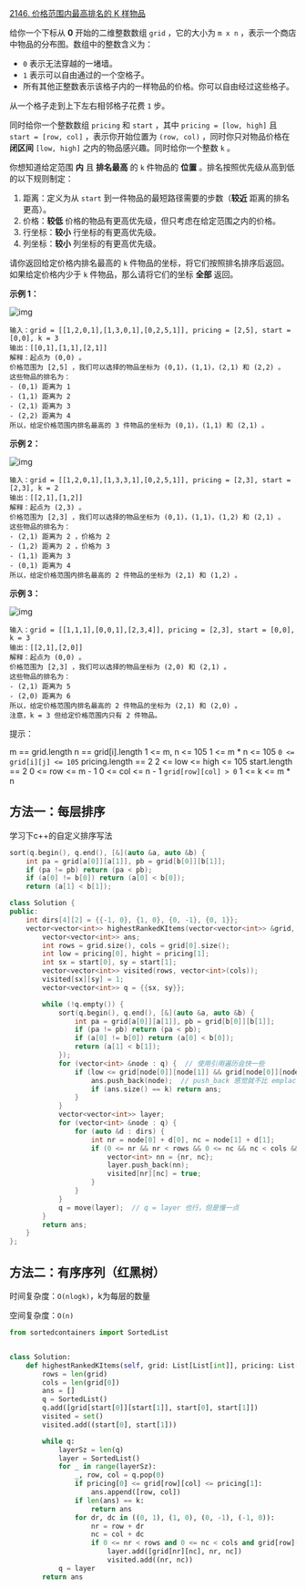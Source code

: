 [2146. 价格范围内最高排名的 K 样物品](https://leetcode-cn.com/problems/k-highest-ranked-items-within-a-price-range/)

给你一个下标从 **0** 开始的二维整数数组 `grid` ，它的大小为 `m x n` ，表示一个商店中物品的分布图。数组中的整数含义为：

- `0` 表示无法穿越的一堵墙。
- `1` 表示可以自由通过的一个空格子。
- 所有其他正整数表示该格子内的一样物品的价格。你可以自由经过这些格子。

从一个格子走到上下左右相邻格子花费 `1` 步。

同时给你一个整数数组 `pricing` 和 `start` ，其中 `pricing = [low, high]` 且 `start = [row, col]` ，表示你开始位置为 `(row, col)` ，同时你只对物品价格在 **闭区间** `[low, high]` 之内的物品感兴趣。同时给你一个整数 `k` 。

你想知道给定范围 **内** 且 **排名最高** 的 `k` 件物品的 **位置** 。排名按照优先级从高到低的以下规则制定：

1. 距离：定义为从 `start` 到一件物品的最短路径需要的步数（**较近** 距离的排名更高）。
2. 价格：**较低** 价格的物品有更高优先级，但只考虑在给定范围之内的价格。
3. 行坐标：**较小** 行坐标的有更高优先级。
4. 列坐标：**较小** 列坐标的有更高优先级。

请你返回给定价格内排名最高的 `k` 件物品的坐标，将它们按照排名排序后返回。如果给定价格内少于 `k` 件物品，那么请将它们的坐标 **全部** 返回。

**示例 1：**

![img](https://assets.leetcode.com/uploads/2021/12/16/example1drawio.png)

```
输入：grid = [[1,2,0,1],[1,3,0,1],[0,2,5,1]], pricing = [2,5], start = [0,0], k = 3
输出：[[0,1],[1,1],[2,1]]
解释：起点为 (0,0) 。
价格范围为 [2,5] ，我们可以选择的物品坐标为 (0,1)，(1,1)，(2,1) 和 (2,2) 。
这些物品的排名为：
- (0,1) 距离为 1
- (1,1) 距离为 2
- (2,1) 距离为 3
- (2,2) 距离为 4
所以，给定价格范围内排名最高的 3 件物品的坐标为 (0,1)，(1,1) 和 (2,1) 。
```

**示例 2：**

![img](https://assets.leetcode.com/uploads/2021/12/16/example2drawio1.png)

```
输入：grid = [[1,2,0,1],[1,3,3,1],[0,2,5,1]], pricing = [2,3], start = [2,3], k = 2
输出：[[2,1],[1,2]]
解释：起点为 (2,3) 。
价格范围为 [2,3] ，我们可以选择的物品坐标为 (0,1)，(1,1)，(1,2) 和 (2,1) 。
这些物品的排名为： 
- (2,1) 距离为 2 ，价格为 2
- (1,2) 距离为 2 ，价格为 3
- (1,1) 距离为 3
- (0,1) 距离为 4
所以，给定价格范围内排名最高的 2 件物品的坐标为 (2,1) 和 (1,2) 。
```

**示例 3：**

![img](https://assets.leetcode.com/uploads/2021/12/30/example3.png)

```
输入：grid = [[1,1,1],[0,0,1],[2,3,4]], pricing = [2,3], start = [0,0], k = 3
输出：[[2,1],[2,0]]
解释：起点为 (0,0) 。
价格范围为 [2,3] ，我们可以选择的物品坐标为 (2,0) 和 (2,1) 。
这些物品的排名为：
- (2,1) 距离为 5
- (2,0) 距离为 6
所以，给定价格范围内排名最高的 2 件物品的坐标为 (2,1) 和 (2,0) 。
注意，k = 3 但给定价格范围内只有 2 件物品。
```

提示：

m == grid.length
n == grid[i].length
1 <= m, n <= 105
1 <= m * n <= 105
`0 <= grid[i][j] <= 105`
pricing.length == 2
2 <= low <= high <= 105
start.length == 2
0 <= row <= m - 1
0 <= col <= n - 1
`grid[row][col] > 0`
1 <= k <= m * n

## 方法一：每层排序

学习下c++的自定义排序写法

```c++
sort(q.begin(), q.end(), [&](auto &a, auto &b) {
    int pa = grid[a[0]][a[1]], pb = grid[b[0]][b[1]];
    if (pa != pb) return (pa < pb);
    if (a[0] != b[0]) return (a[0] < b[0]);
    return (a[1] < b[1]);
```



```c++
class Solution {
public:
    int dirs[4][2] = {{-1, 0}, {1, 0}, {0, -1}, {0, 1}};
    vector<vector<int>> highestRankedKItems(vector<vector<int>> &grid, vector<int> &pricing, vector<int> &start, int k) {
        vector<vector<int>> ans;
        int rows = grid.size(), cols = grid[0].size();
        int low = pricing[0], hight = pricing[1];
        int sx = start[0], sy = start[1];
        vector<vector<int>> visited(rows, vector<int>(cols));
        visited[sx][sy] = 1;
        vector<vector<int>> q = {{sx, sy}};

        while (!q.empty()) {
            sort(q.begin(), q.end(), [&](auto &a, auto &b) {
                int pa = grid[a[0]][a[1]], pb = grid[b[0]][b[1]];
                if (pa != pb) return (pa < pb);
                if (a[0] != b[0]) return (a[0] < b[0]);
                return (a[1] < b[1]);
            });
            for (vector<int> &node : q) {  // 使用引用遍历会快一些
                if (low <= grid[node[0]][node[1]] && grid[node[0]][node[1]] <= hight) {
                    ans.push_back(node);  // push_back 感觉就不比 emplace_back 慢
                    if (ans.size() == k) return ans;
                }
            }
            vector<vector<int>> layer;
            for (vector<int> &node : q) {
                for (auto &d : dirs) {
                    int nr = node[0] + d[0], nc = node[1] + d[1];
                    if (0 <= nr && nr < rows && 0 <= nc && nc < cols && !visited[nr][nc] && grid[nr][nc]) {
                        vector<int> nn = {nr, nc};
                        layer.push_back(nn);
                        visited[nr][nc] = true;
                    }
                }
            }
            q = move(layer);  // q = layer 也行，但是慢一点
        }
        return ans;
    }
};
```

## 方法二：有序序列（红黑树）

时间复杂度：`O(nlogk)`，k为每层的数量

空间复杂度：`O(n)`

```python
from sortedcontainers import SortedList


class Solution:
    def highestRankedKItems(self, grid: List[List[int]], pricing: List[int], start: List[int], k: int) -> List[List[int]]:
        rows = len(grid)
        cols = len(grid[0])
        ans = []
        q = SortedList()
        q.add([grid[start[0]][start[1]], start[0], start[1]])
        visited = set()
        visited.add((start[0], start[1]))

        while q:
            layerSz = len(q)
            layer = SortedList()
            for _ in range(layerSz):
                _, row, col = q.pop(0)
                if pricing[0] <= grid[row][col] <= pricing[1]:
                    ans.append([row, col])
                if len(ans) == k:
                    return ans
                for dr, dc in ((0, 1), (1, 0), (0, -1), (-1, 0)):
                    nr = row + dr
                    nc = col + dc
                    if 0 <= nr < rows and 0 <= nc < cols and grid[row][col] != 0 and (nr, nc) not in visited:
                        layer.add([grid[nr][nc], nr, nc])
                        visited.add((nr, nc))
            q = layer
        return ans

```

